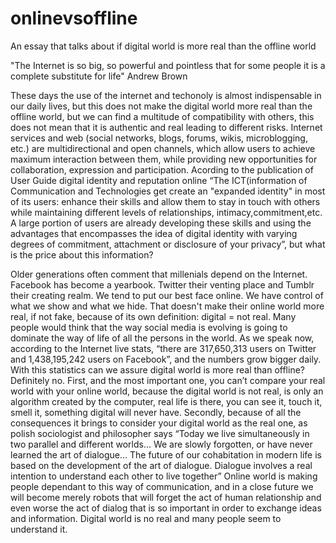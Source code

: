# onlinevsoffline
An essay that talks about if digital world is more real than the offline world 

"The Internet is so big, so powerful and pointless that for some people it is a complete substitute for life" Andrew Brown 

These days the use of the internet and techonoly is almost indispensable in our daily lives, but this does not make the digital world more real than the offline world, but we can find a multitude of compatibility with others, this does not mean that it is authentic and real leading to different risks. Internet services and web (social networks, blogs, forums, wikis, microblogging, etc.) are multidirectional and open channels, which allow users to achieve maximum interaction between them, while providing new opportunities for collaboration, expression and participation. Acording to the publication of  User Guide digital identity and reputation online “The ICT(information of Communication and Technologies   get create an "expanded identity" in most of its users: enhance their skills and allow them to stay in touch with others while maintaining different levels of relationships, intimacy,commitment,etc. A large portion of users are already developing these skills and using the advantages that encompasses the idea of digital identity with varying degrees of commitment, attachment or disclosure of your privacy”, but what is the price about this information?

Older generations often comment that millenials depend on the Internet. Facebook has become a yearbook. Twitter their venting place and Tumblr their creating realm. We tend to put our best face online. We have control of what we show and what we hide. That doesn't make their online world more real, if not fake, because of its own definition: digital = not real. 
Many people would think that the way social media is evolving is going to dominate the way of life of all the persons in the world. As we speak now, according to the Internet live stats, “there are 317,650,313 users on Twitter and 1,438,195,242 users on Facebook”, and the numbers grow bigger daily. With this statistics can we assure digital world is more real than offline? Definitely no. First, and the most important one, you can’t compare your real world with your online world, because the digital world is not real, is only an algorithm created by the computer, real life is there, you can see it, touch it, smell it, something digital will never have. 
Secondly, because of all the consequences it brings to consider your digital world as the real one, as polish sociologist and philosopher says “Today we live simultaneously in two parallel and different worlds… We are slowly forgotten, or have never learned the art of dialogue… The future of our cohabitation in modern life is based on the development of the art of dialogue. Dialogue involves a real intention to understand each other to live together” Online world is making people dependant to this way of communication, and in a close future we will become merely robots that will forget the act of human relationship and even worse the act of dialog that is so important in order to exchange ideas and information. Digital world is no real and many people seem to understand it. 
